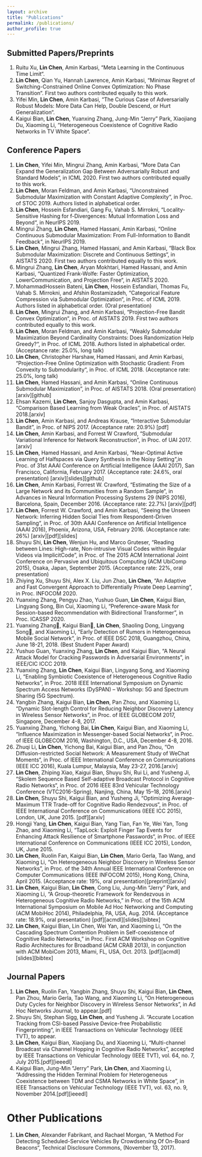 ```yaml
---
layout: archive
title: "Publications"
permalink: /publications/
author_profile: true
---
```


<!-- {% if author.googlescholar %}
  You can also find my articles on <u><a href="{{author.googlescholar}}">my Google Scholar profile</a>.</u>
{% endif %}

{% include base_path %}

{% for post in site.publications reversed %}
  {% include archive-single.html %}
{% endfor %} -->

## Submitted Papers/Preprints

1. Ruitu Xu, **Lin Chen**, Amin Karbasi, “Meta Learning in the Continuous Time Limit“.
2. **Lin Chen**, Qian Yu, Hannah Lawrence, Amin Karbasi, “Minimax Regret of Switching-Constrained Online Convex Optimization: No Phase Transition“. First two authors contributed equally to this work.
3. Yifei Min, **Lin Chen**, Amin Karbasi, “The Curious Case of Adversarially Robust Models: More Data Can Help, Double Descend, or Hurt Generalization“.
1. Kaigui Bian, **Lin Chen**, Yuanxing Zhang, Jung-Min “Jerry” Park, Xiaojiang Du, Xiaoming Li, “Heterogeneous Coexistence of Cognitive Radio Networks in TV White Space“.

## Conference Papers
1. **Lin Chen**, Yifei Min, Mingrui Zhang, Amin Karbasi, “More Data Can Expand the Generalization Gap Between Adversarially Robust and Standard Models“, in ICML 2020. First two authors contributed equally to this work.
1. **Lin Chen**, Moran Feldman, and Amin Karbasi, “Unconstrained Submodular Maximization with Constant Adaptive Complexity“, in Proc. of STOC 2019. Authors listed in alphabetical order.
1. **Lin Chen**, Hossein Esfandiari, Gang Fu, Vahab S. Mirrokni, “Locality-Sensitive Hashing for f-Divergences: Mutual Information Loss and Beyond“, in NeurIPS 2019.
4. Mingrui Zhang, **Lin Chen**, Hamed Hassani, Amin Karbasi, “Online Continuous Submodular Maximization: From Full-Information to Bandit Feedback“, in NeurIPS 2019.
5. **Lin Chen**, Mingrui Zhang, Hamed Hassani, and Amin Karbasi, “Black Box Submodular Maximization: Discrete and Continuous Settings“, in AISTATS 2020. First two authors contributed equally to this work.
6. Mingrui Zhang, **Lin Chen**, Aryan Mokhtari, Hamed Hassani, and Amin Karbasi, “Quantized Frank-Wolfe: Faster Optimization, LowerCommunication, and Projection Free“, in AISTATS 2020.
7. MohammadHossein Bateni, **Lin Chen**, Hossein Esfandiari, Thomas Fu, Vahab S. Mirrokni, and Afshin Rostamizadeh, “Categorical Feature Compression via Submodular Optimization“, in Proc. of ICML 2019. Authors listed in alphabetical order. (Oral presentation)
8. **Lin Chen**, Mingrui Zhang, and Amin Karbasi, “Projection-Free Bandit Convex Optimization“, in Proc. of AISTATS 2019. First two authors contributed equally to this work.
9. **Lin Chen**, Moran Feldman, and Amin Karbasi, “Weakly Submodular Maximization Beyond Cardinality Constraints: Does Randomization Help Greedy?“, in Proc. of ICML 2018. Authors listed in alphabetical order. (Acceptance rate: 25.0%, long talk)
10. **Lin Chen**, Christopher Harshaw, Hamed Hassani, and Amin Karbasi, “Projection-Free Online Optimization with Stochastic Gradient: From Convexity to Submodularity“, in Proc. of ICML 2018. (Acceptance rate: 25.0%, long talk)
11. **Lin Chen**, Hamed Hassani, and Amin Karbasi, “Online Continuous Submodular Maximization”, in Proc. of AISTATS 2018. (Oral presentation)[arxiv][github]
12. Ehsan Kazemi, **Lin Chen**, Sanjoy Dasgupta, and Amin Karbasi, “Comparison Based Learning from Weak Oracles”, in Proc. of AISTATS 2018.[arxiv]
1. **Lin Chen**, Amin Karbasi, and Andreas Krause, “Interactive Submodular Bandit”, in Proc. of NIPS 2017. (Acceptance rate: 20.9%) [pdf]
1. **Lin Chen**, Amin Karbasi, and Forrest W Crawford, “Submodular Variational Inference for Network Reconstruction”, in Proc. of UAI 2017. [arxiv]
1. **Lin Chen**, Hamed Hassani, and Amin Karbasi, “Near-Optimal Active Learning of Halfspaces via Query Synthesis in the Noisy Setting“,in Proc. of 31st AAAI Conference on Artificial Intelligence (AAAI 2017), San Francisco, California, February 2017. (Acceptance rate: 24.6%, oral presentation) [arxiv][slides][github]
1. **Lin Chen**, Amin Karbasi, Forrest W. Crawford, “Estimating the Size of a Large Network and its Communities from a Random Sample“, in Advances in Neural Information Processing Systems 29 (NIPS 2016), Barcelona, Spain, December 2016. (Acceptance rate: 22.7%) [arxiv][pdf]
1. **Lin Chen**, Forrest W. Crawford, and Amin Karbasi, “Seeing the Unseen Network: Inferring Hidden Social Ties from Respondent-Driven Sampling“, in Proc. of 30th AAAI Conference on Artificial Intelligence (AAAI 2016), Phoenix, Arizona, USA, February 2016. (Acceptance rate: 26%) [arxiv][pdf][slides]
1. Shuyu Shi, **Lin Chen**, Wenjun Hu, and Marco Gruteser, “Reading between Lines: High-rate, Non-intrusive Visual Codes within Regular Videos via ImplicitCode”, in Proc. of The 2015 ACM International Joint Conference on Pervasive and Ubiquitous Computing (ACM UbiComp 2015), Osaka, Japan, September 2015. (Acceptance rate: 22%, oral presentation)
1. Zhiying Xu, Shuyu Shi, Alex X. Liu, Jun Zhao, **Lin Chen**, “An Adaptive and Fast Convergent Approach to Differentially Private Deep Learning“, in Proc. INFOCOM 2020.
1. Yuanxing Zhang, Pengyu Zhao, Yushuo Guan, **Lin Chen**, Kaigui Bian, Lingyang Song, Bin Cui, Xiaoming Li, “Preference-aware Mask for Session-based Recommendation with Bidirectional Transformer”, in Proc. ICASSP 2020.
1. Yuanxing Zhang, Kaigui Bian, **Lin Chen**, Shaoling Dong, Lingyang Song, and Xiaoming Li, “Early Detection of Rumors in Heterogeneous Mobile Social Network“, in Proc. of IEEE DSC 2018, Guangzhou, China, June 18-21, 2018. (Best Student Paper Award)
1. Yushuo Guan, Yuanxing Zhang, **Lin Chen**, and Kaigui Bian, “A Neural Attack Model for Cracking Passwords in Adversarial Environments”, in IEEE/CIC ICCC 2019.
1. Yuanxing Zhang, **Lin Chen**, Kaigui Bian, Lingyang Song, and Xiaoming Li, “Enabling Symbiotic Coexistence of Heterogeneous Cognitive Radio Networks”, in Proc. 2018 IEEE International Symposium on Dynamic Spectrum Access Networks (DySPAN) – Workshop: 5G and Spectrum Sharing (5G Spectrum).
1. Yangbin Zhang, Kaigui Bian, **Lin Chen**, Pan Zhou, and Xiaoming Li, “Dynamic Slot-length Control for Reducing Neighbor Discovery Latency in Wireless Sensor Networks”, in Proc. of IEEE GLOBECOM 2017, Singapore, December 4-8, 2017.
1. Yuanxing Zhang, Yichong Bai, **Lin Chen**, Kaigui Bian, and Xiaoming Li, “Influence Maximization in Messenger-based Social Networks“, in Proc. of IEEE GLOBECOM 2016, Washington, D.C., USA, December 4-8, 2016.
1. Zhuqi Li, **Lin Chen**, Yichong Bai, Kaigui Bian, and Pan Zhou, “On Diffusion-restricted Social Network: A Measurement Study of WeChat Moments“, in Proc. of IEEE International Conference on Communications (IEEE ICC 2016), Kuala Lumpur, Malaysia, May 23-27, 2016.[arxiv]
1. **Lin Chen**, Zhiping Xiao, Kaigui Bian, Shuyu Shi, Rui Li, and Yusheng Ji, “Skolem Sequence Based Self-adaptive Broadcast Protocol in Cognitive Radio Networks“, in Proc. of 2016 IEEE 83rd Vehicular Technology Conference (VTC2016-Spring), Nanjing, China, May 15–18, 2016.[arxiv]
1. **Lin Chen**, Shuyu Shi, Kaigui Bian, and Yusheng Ji, “Optimizing Average-Maximum TTR Trade-off for Cognitive Radio Rendezvous“, in Proc. of  IEEE International Conference on Communications (IEEE ICC 2015), London, UK, June 2015. [pdf][arxiv]
1. Hongji Yang, **Lin Chen**, Kaigui Bian, Yang Tian, Fan Ye, Wei Yan, Tong Zhao, and Xiaoming Li, “TapLock: Exploit Finger Tap Events for Enhancing Attack Resilience of Smartphone Passwords“, in Proc. of IEEE International Conference on Communications (IEEE ICC 2015), London, UK, June 2015.
1. **Lin Chen**, Ruolin Fan, Kaigui Bian, **Lin Chen**, Mario Gerla, Tao Wang, and Xiaoming Li, “On Heterogeneous Neighbor Discovery in Wireless Sensor Networks”, in Proc. of the 34th Annual IEEE International Conference on Computer Communications (IEEE INFOCOM 2015), Hong Kong, China, April 2015. (Acceptance rate: 19%, oral presentation)[preprint][arxiv]
1. **Lin Chen**, Kaigui Bian, **Lin Chen**, Cong Liu, Jung-Min “Jerry” Park, and Xiaoming Li, “A Group-theoretic Framework for Rendezvous in Heterogeneous Cognitive Radio Networks,” in Proc. of the 15th ACM International Symposium on Mobile Ad Hoc Networking and Computing (ACM MobiHoc 2014), Philadelphia, PA, USA, Aug. 2014. (Acceptance rate: 18.9%, oral presentation) [pdf][acmdl][slides][bibtex]
1. **Lin Chen**, Kaigui Bian, Lin Chen, Wei Yan, and Xiaoming Li, “On the Cascading Spectrum Contention Problem in Self-coexistence of Cognitive Radio Networks,” in Proc. First ACM Workshop on Cognitive Radio Architectures for Broadband (ACM CRAB 2013), in conjunction with ACM MobiCom 2013, Miami, FL, USA, Oct. 2013. [pdf][acmdl][slides][bibtex]

## Journal Papers
1. **Lin Chen**, Ruolin Fan, Yangbin Zhang, Shuyu Shi, Kaigui Bian, **Lin Chen**, Pan Zhou, Mario Gerla, Tao Wang, and Xiaoming Li, “On Heterogeneous Duty Cycles for Neighbor Discovery in Wireless Sensor Networks”, in Ad Hoc Networks Journal, to appear.[pdf]
1. Shuyu Shi, Stephan Sigg, **Lin Chen**, and Yusheng Ji. “Accurate Location Tracking from CSI-based Passive Device-free Probabilistic Fingerprinting“, in IEEE Transactions on Vehicular Technology (IEEE TVT), to appear.
1. **Lin Chen**, Kaigui Bian, Xiaojiang Du, and Xiaoming Li, “Multi-channel Broadcast via Channel Hopping in Cognitive Radio Networks”, accepted by IEEE Transactions on Vehicular Technology (IEEE TVT), vol. 64, no. 7, July 2015.[pdf][ieeedl]
1. Kaigui Bian, Jung-Min “Jerry” Park, **Lin Chen**, and Xiaoming Li, “Addressing the Hidden Terminal Problem for Heterogeneous Coexistence between TDM and CSMA Networks in White Space”, in IEEE Transactions on Vehicular Technology (IEEE TVT), vol. 63, no. 9, November 2014.[pdf][ieeedl]

# Other Publications
1. **Lin Chen**, Alexander Fabrikant, and Rachael Morgan, “A Method For Detecting Scheduled-Service Vehicles By Crowdsensing Of On-Board Beacons“, Technical Disclosure Commons, (November 13, 2017).